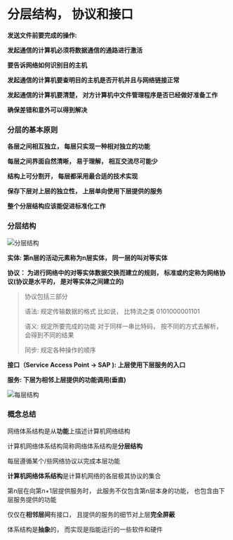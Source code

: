 # 分层结构， 协议和接口

**发送文件前要完成的操作:**

**发起通信的计算机必须将数据通信的通路进行激活**

**要告诉网络如何识别目的主机**

**发起通信的计算机要查明目的主机是否开机并且与网络链接正常**

**发起通信的计算机要清楚， 对方计算机中文件管理程序是否已经做好准备工作**

**确保差错和意外可以得到解决**



### 分层的基本原则

**各层之间相互独立， 每层只实现一种相对独立的功能**

**每层之间界面自然清晰， 易于理解， 相互交流尽可能少**

**结构上可分割开， 每层都采用最合适的技术实现**

**保存下层对上层的独立性， 上层单向使用下层提供的服务**

**整个分层结构应该能促进标准化工作**



### 分层结构

![分层结构](F:\E盘\编程学习\计算机网络\概述\分层结构.png)

**实体: 第n层的活动元素称为n层实体， 同一层的叫对等实体**

**协议： 为进行网络中的对等实体数据交换而建立的规则， 标准或约定称为网络协议(协议是水平的， 是对等实体之间建立的)**

>协议包括三部分
>
>语法: 规定传输数据的格式 比如说， 比特流之类 0101000001101
>
>语义: 规定所要完成的功能 对于同样一串比特码， 按不同的方式去解析， 会得到不同的结果
>
>同步: 规定各种操作的顺序

**接口（Service Access Point -> SAP ): 上层使用下层服务的入口**

**服务: 下层为相邻上层提供的功能调用(垂直)**



![每层结构](F:\E盘\编程学习\计算机网络\概述\每层结构.png)



### 概念总结

网络体系结构是从**功能**上描述计算机网络结构

计算机网络体系结构简称网络体系结构是**分层结构**

每层遵循某个/些网络协议以完成本层功能

**计算机网络体系结构**是计算机网络的各层极其协议的集合

第n层在向第n+1层提供服务时， 此服务不仅包含第n层本身的功能， 也包含由下层服务提供的功能

仅仅在**相邻层间**有接口， 且提供的服务的细节对上层**完全屏蔽**

体系结构是**抽象**的， 而实现是指能运行的一些软件和硬件



